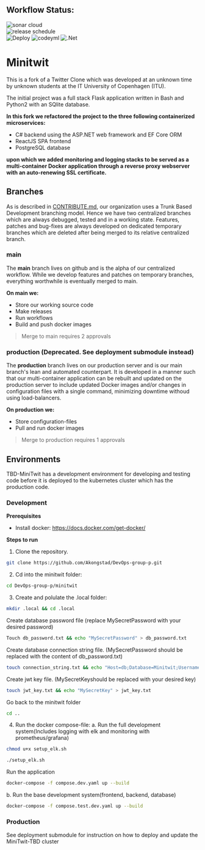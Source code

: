 Workflow Status:
---

![sonar cloud](https://github.com/Akongstad/DevOps-group-p/actions/workflows/sonar%20cloud.yml/badge.svg)  
![release schedule](https://github.com/Akongstad/DevOps-group-p/actions/workflows/release_schedule.yml/badge.svg)  
![Deploy](https://github.com/Akongstad/DevOps-group-p/actions/workflows/deploy.yml/badge.svg)
![codeyml](https://github.com/Akongstad/DevOps-group-p/actions/workflows/codeql.yml/badge.svg)
![.Net](https://github.com/Akongstad/DevOps-group-p/actions/workflows/dotnet.yml/badge.svg)

# Minitwit

This is a fork of a Twitter Clone which was developed at an unknown time by unknown students at the IT University of Copenhagen (ITU).

The initial project was a full stack Flask application written in Bash and Python2 with an SQlite database.

**In this fork we refactored the project to the three following containerized microservices:**

- C# backend using the ASP.NET web framework and EF Core ORM
- ReactJS SPA frontend
- PostgreSQL database

**upon which we added monitoring and logging stacks to be served as a multi-container Docker application through a reverse proxy webserver with an auto-renewing SSL certificate.**

Branches
---
As is described in [CONTRIBUTE.md](https://github.com/Akongstad/DevOps-group-p/blob/main/CONTRIBUTE.md), our organization uses a Trunk Based Development branching model. 
Hence we have two centralized branches which are always debugged, tested and in a working state. 
Features, patches and bug-fixes are always developed on dedicated temporary branches which are deleted after being merged to its relative centralized branch.

### main 
The **main** branch lives on github and is the alpha of our centralized workflow.
While we develop features and patches on temporary branches, everything worthwhile is eventually merged to main.

**On main we:**

- Store our working source code
- Make releases
- Run workflows
- Build and push docker images

> Merge to main requires 2 approvals

### production (Deprecated. See deployment submodule instead)
The **production** branch lives on our production server and is our main branch's lean and automated counterpart.
It is developed in a manner such that our multi-container application can be rebuilt and updated on the production server to include updated Docker images and/or changes in configuration files with a single command, minimizing downtime withoud using load-balancers. 

**On production we:**

- Store configuration-files
- Pull and run docker images

> Merge to production requires 1 approvals

Environments
---
TBD-MiniTwit has a development environment for developing and testing code before it is deployed to the kubernetes cluster which has the production code.

### Development
**Prerequisites**
- Install docker: https://docs.docker.com/get-docker/

**Steps to run**

1. Clone the repository.
```bash
git clone https://github.com/Akongstad/DevOps-group-p.git
```
2. Cd into the minitwit folder: 
```bash
cd DevOps-group-p/minitwit
```
3. Create and polulate the .local folder: 
```bash
mkdir .local && cd .local
```
Create database password file (replace MySecretPassword with your desired password)
```bash
Touch db_password.txt && echo "MySecretPassword" > db_password.txt
```
Create database connection string file. (MySecretPassword should be replaced with the content of  db_password.txt)
```bash
touch connection_string.txt && echo "Host=db;Database=Minitwit;Username=sa;Password=MySecretPassword;" > db_password.txt
```
Create jwt key file. (MySecretKeyshould be replaced with your desired key)
```bash
touch jwt_key.txt && echo "MySecretKey" > jwt_key.txt
```
Go back to the minitwit folder
```bash
cd ..
```

4. Run the docker compose-file: 
  a. Run the full development system(Includes logging with elk and monitoring with prometheus/grafana)
```bash
chmod u+x setup_elk.sh

./setup_elk.sh
```
Run the application
```bash
docker-compose -f compose.dev.yaml up --build
```
  b. Run the base development system(frontend, backend, database)
```bash
docker-compose -f compose.test.dev.yaml up --build
```

### Production
See deployment submodule for instruction on how to deploy and update the MiniTwit-TBD cluster
